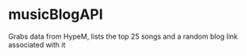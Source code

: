 # musicBlogAPI
Grabs data from HypeM, lists the top 25 songs and a random blog link associated with it
